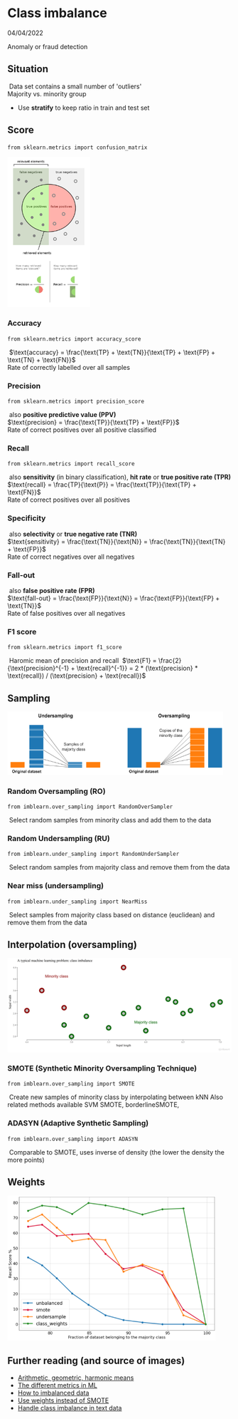 # Class imbalance

04/04/2022

Anomaly or fraud detection

## Situation

​	Data set contains a small number of 'outliers'    
​	Majority vs. minority group

* Use **stratify** to keep ratio in train and test set

## Score

```{python}
from sklearn.metrics import confusion_matrix
```

<img src="./precision_recall.png" alt="Precision & recall" style="zoom: 33%;" />

### Accuracy 

```{python}
from sklearn.metrics import accuracy_score
```

​		$\text{accuracy} = \frac{\text{TP} + \text{TN}}{\text{TP} + \text{FP} + \text{TN} + \text{FN}}$    
​		Rate of correctly labelled over all samples

### 		Precision

```{python}
from sklearn.metrics import precision_score
```

​		also **positive predictive value (PPV)**     
​		$\text{precision} = \frac{\text{TP}}{\text{TP} + \text{FP}}$    
​		Rate of correct positives over all positive classified   

### 		Recall 

```{python}
from sklearn.metrics import recall_score
```

​		also **sensitivity** (in binary classification), **hit rate** or **true positive rate (TPR)**    
​		$\text{recall} = \frac{TP}{\text{P}} = \frac{\text{TP}}{\text{TP} + \text{FN}}$   
​		Rate of correct positives over all positives 

### 	Specificity

​		also **selectivity** or **true negative rate (TNR)**   
​		$\text{sensitivity} = \frac{\text{TN}}{\text{N}} = \frac{\text{TN}}{\text{TN} + \text{FP}}$    
​		Rate of correct negatives over all negatives

### Fall-out 

​		also **false positive rate (FPR)**      
​		$\text{fall-out} = \frac{\text{FP}}{\text{N}} = \frac{\text{FP}}{\text{FP} + \text{TN}}$    
​		Rate of false positives over all negatives

### 		F1 score

```{python}
from sklearn.metrics import f1_score
```

​		Haromic mean of precision and recall
​		$\text{F1} = \frac{2}{\text{precision}^{-1} + \text{recall}^{-1}} = 2 * (\text{precision} * \text{recall}) / (\text{precision} + \text{recall})$

## Sampling

<img src="./RU_RO.png" alt="RU & RO" style="zoom:67%;" />

### 		Random Oversampling (RO)

```{python}
from imblearn.over_sampling import RandomOverSampler
```

​		Select random samples from minority class and add them to the data

###			Random Undersampling (RU)

```{python}
from imblearn.under_sampling import RandomUnderSampler
```

​		Select random samples from majority class and remove them from the data

### Near miss (undersampling)

```{python}
from imblearn.under_sampling import NearMiss
```

​		Select samples from majority class based on distance (euclidean) and remove them from the data

## Interpolation (oversampling)

<img src="./smote.gif" alt="SMOTE" style="zoom:50%;" />

### 		SMOTE (**Synthetic Minority Oversampling Technique**)

```{python}
from imblearn.over_sampling import SMOTE
```

​		Create new samples of minority class by interpolating between kNN
​		Also related methods available SVM SMOTE, borderlineSMOTE, 

### 		ADASYN (Adaptive Synthetic Sampling)

```{python }
from imblearn.over_sampling import ADASYN
```

​		Comparable to SMOTE, uses inverse of density (the lower the density the more points)

## Weights

<img src="./weights.png" alt="Weights comparison" style="zoom: 67%;" />


## Further reading (and source of images)

* [Arithmetic, geometric, harmonic means](https://machinelearningmastery.com/arithmetic-geometric-and-harmonic-means-for-machine-learning/)
* [The different metrics in ML](https://medium.com/mlearning-ai/key-machine-learning-metrics-explained-27d857e53b1b)
* [How to imbalanced data](https://turintech.medium.com/what-is-imbalanced-data-and-how-to-handle-it-369a70be16fc)
* [Use weights instead of SMOTE](https://medium.com/@ali.soleymani.co/stop-using-smote-to-treat-class-imbalance-take-this-intuitive-approach-instead-9cb822b8dc45)
* [Handle class imbalance in text data](https://towardsdatascience.com/how-i-handled-imbalanced-text-data-ba9b757ab1d8#:~:text=The%20simplest%20way%20to%20fix,synthetic%20instances%20from%20minority%20class)
